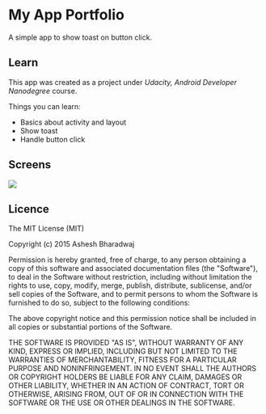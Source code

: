 # My App Portfolio

A simple app to show toast on button click.

## Learn
This app was created as a project under _Udacity, Android Developer Nanodegree_ course.

Things you can learn:

* Basics about activity and layout
* Show toast
* Handle button click

## Screens
<img src="https://cloud.githubusercontent.com/assets/13112999/13418882/767a9112-df9f-11e5-854b-879003151263.png" />



## Licence 

The MIT License (MIT)

Copyright (c) 2015 Ashesh Bharadwaj

Permission is hereby granted, free of charge, to any person obtaining a copy
of this software and associated documentation files (the "Software"), to deal
in the Software without restriction, including without limitation the rights
to use, copy, modify, merge, publish, distribute, sublicense, and/or sell
copies of the Software, and to permit persons to whom the Software is
furnished to do so, subject to the following conditions:

The above copyright notice and this permission notice shall be included in all
copies or substantial portions of the Software.

THE SOFTWARE IS PROVIDED "AS IS", WITHOUT WARRANTY OF ANY KIND, EXPRESS OR
IMPLIED, INCLUDING BUT NOT LIMITED TO THE WARRANTIES OF MERCHANTABILITY,
FITNESS FOR A PARTICULAR PURPOSE AND NONINFRINGEMENT. IN NO EVENT SHALL THE
AUTHORS OR COPYRIGHT HOLDERS BE LIABLE FOR ANY CLAIM, DAMAGES OR OTHER
LIABILITY, WHETHER IN AN ACTION OF CONTRACT, TORT OR OTHERWISE, ARISING FROM,
OUT OF OR IN CONNECTION WITH THE SOFTWARE OR THE USE OR OTHER DEALINGS IN THE
SOFTWARE.